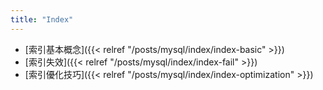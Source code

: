 ```yaml
---
title: "Index"
---
```


* [索引基本概念]({{< relref "/posts/mysql/index/index-basic" >}})
* [索引失效]({{< relref "/posts/mysql/index/index-fail" >}})
* [索引優化技巧]({{< relref "/posts/mysql/index/index-optimization" >}})